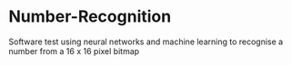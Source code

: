 # Number-Recognition
Software test using neural networks and machine learning to recognise a number from a 16 x 16 pixel bitmap

